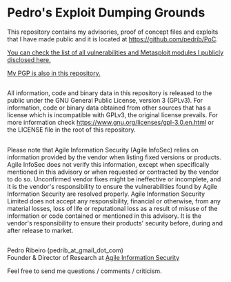 Pedro's Exploit Dumping Grounds
===
  
This repository contains my advisories, proof of concept files and exploits that I have made public and it is located at https://github.com/pedrib/PoC.
  
[You can check the list of all vulnerabilities and Metasploit modules I publicly disclosed here.](https://github.com/pedrib/PoC/blob/master/tracking.csv)

[My PGP is also in this repository.](https://raw.githubusercontent.com/pedrib/PoC/master/pedrib-gmail-pgp.asc)
##
All information, code and binary data in this repository is released to the public under the GNU General Public License, version 3 (GPLv3).
For information, code or binary data obtained from other sources that has a license which is incompatible with GPLv3, the original license prevails. 
For more information check https://www.gnu.org/licenses/gpl-3.0.en.html or the LICENSE file in the root of this repository.  
##
Please note that Agile Information Security (Agile InfoSec) relies on information provided by the vendor when listing fixed versions or products. Agile InfoSec does not verify this information, except when specifically mentioned in this advisory or when requested or contracted by the vendor to do so. 
Unconfirmed vendor fixes might be ineffective or incomplete, and it is the vendor's responsibility to ensure the vulnerabilities found by Agile Information Security are resolved properly.
Agile Information Security Limited does not accept any responsibility, financial or otherwise, from any material losses, loss of life or reputational loss as a result of misuse of the information or code contained or mentioned in this advisory.
It is the vendor's responsibility to ensure their products' security before, during and after release to market. 
##
Pedro Ribeiro (pedrib_at_gmail_dot_com)  
Founder & Director of Research at [Agile Information Security](https://agileinfosec.co.uk/)
  
Feel free to send me questions / comments / criticism.
